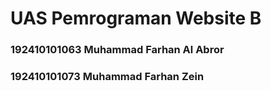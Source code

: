 # UAS Pemrograman Website B
### 192410101063 Muhammad Farhan Al Abror
### 192410101073 Muhammad Farhan Zein
